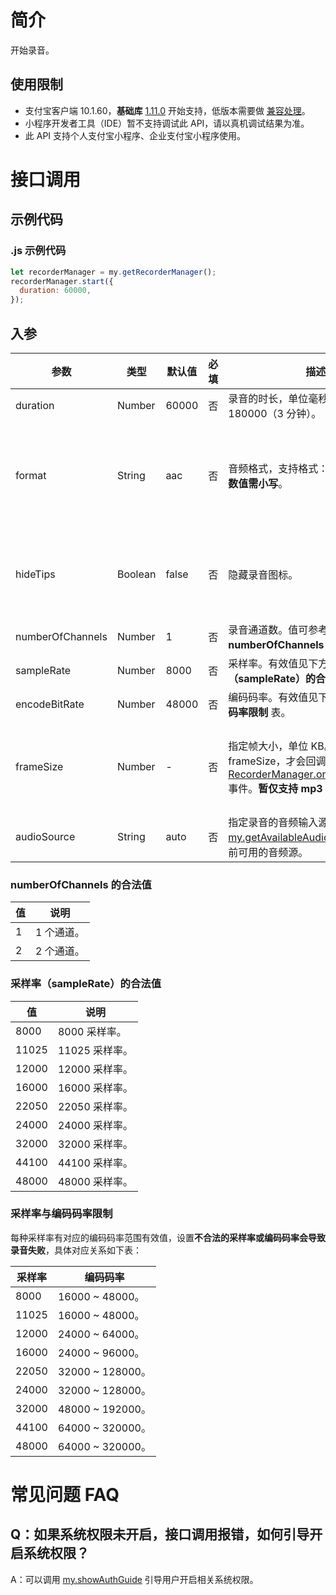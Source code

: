 # 简介

开始录音。

## 使用限制

- 支付宝客户端 10.1.60，**基础库** [1.11.0](https://opendocs.alipay.com/mini/framework/lib) 开始支持，低版本需要做 [兼容处理](https://docs.alipay.com/mini/framework/compatibility)。
- 小程序开发者工具（IDE）暂不支持调试此 API，请以真机调试结果为准。
- 此 API 支持个人支付宝小程序、企业支付宝小程序使用。

# 接口调用

## 示例代码

### .js 示例代码

```javascript
let recorderManager = my.getRecorderManager();
recorderManager.start({
  duration: 60000,
});
```

## 入参

| **参数** | **类型** | **默认值** | **必填** | **描述** | **备注** |
| --- | --- | --- | --- | --- | --- |
| duration | Number | 60000 | 否 | 录音的时长，单位毫秒（ms），最大值 180000（3 分钟）。 | - |
| format | String | aac | 否 | 音频格式，支持格式：aac、mp3。**参数值需小写**。 | mp3 从支付宝客户端版本 10.1.80 开始支持。 |
| hideTips | Boolean | false | 否 | 隐藏录音图标。 | 从支付宝客户端版本 10.1.85 开始支持。|
| numberOfChannels | Number | 1 | 否 | 录音通道数。值可参考下方 **numberOfChannels 的合法值** 表。 | - |
| sampleRate | Number | 8000 | 否 | 采样率。有效值见下方 **采样率（sampleRate）的合法值** 表。 | - |
| encodeBitRate | Number | 48000 | 否 | 编码码率。有效值见下方 **采样率与编码码率限制** 表。 | - |
| frameSize | Number | - | 否 | 指定帧大小，单位 KB。传入 frameSize，才会回调 [RecorderManager.onFrameRecorded](https://opendocs.alipay.com/mini/api/recordermanager/onframerecorded) 事件。**暂仅支持 mp3 格式**。 | 支付宝客户端版本 10.1.80 开始支持。 |
| audioSource | String | auto | 否 | 指定录音的音频输入源，可通过 [my.getAvailableAudioSources](https://opendocs.alipay.com/mini/00bg4t) 获取当前可用的音频源。 | - |

### numberOfChannels 的合法值

| **值** | **说明**   |
| ------ | ---------- |
| 1      | 1 个通道。 |
| 2      | 2 个通道。 |

### 采样率（sampleRate）的合法值

| **值** | **说明**       |
| ------ | -------------- |
| 8000   | 8000 采样率。  |
| 11025  | 11025 采样率。 |
| 12000  | 12000 采样率。 |
| 16000  | 16000 采样率。 |
| 22050  | 22050 采样率。 |
| 24000  | 24000 采样率。 |
| 32000  | 32000 采样率。 |
| 44100  | 44100 采样率。 |
| 48000  | 48000 采样率。 |


### 采样率与编码码率限制

每种采样率有对应的编码码率范围有效值，设置**不合法的采样率或编码码率会导致录音失败**，具体对应关系如下表：

| **采样率** | **编码码率**     |
| ---------- | ---------------- |
| 8000       | 16000 ~ 48000。  |
| 11025      | 16000 ~ 48000。  |
| 12000      | 24000 ~ 64000。  |
| 16000      | 24000 ~ 96000。  |
| 22050      | 32000 ~ 128000。 |
| 24000      | 32000 ~ 128000。 |
| 32000      | 48000 ~ 192000。 |
| 44100      | 64000 ~ 320000。 |
| 48000      | 64000 ~ 320000。 |

# 常见问题 FAQ

## Q：如果系统权限未开启，接口调用报错，如何引导开启系统权限？

A：可以调用 [my.showAuthGuide](https://opendocs.alipay.com/mini/api/show-auth-guide) 引导用户开启相关系统权限。
